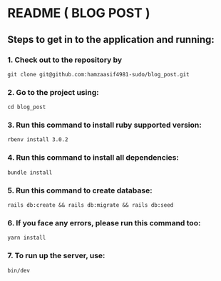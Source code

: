 # README ( BLOG POST )

## Steps to get in to the application and running:

### **1. Check out to the repository by**
`git clone git@github.com:hamzaasif4981-sudo/blog_post.git`

### **2. Go to the project using:**
`cd blog_post`

### **3. Run this command to install ruby supported version:**
`rbenv install 3.0.2`

### **4. Run this command to install all dependencies:**

`bundle install`

### **5. Run this command to create database:**

`rails db:create && rails db:migrate && rails db:seed`

### **6. If you face any errors, please run this command too:**

`yarn install`

### **7. To run up the server, use:**

`bin/dev`

